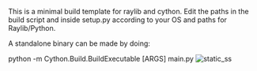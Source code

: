 This is a minimal build template for raylib and cython.
Edit the paths in the build script and inside setup.py 
according to your OS and paths for Raylib/Python.


A standalone binary can be made by doing:

python -m Cython.Build.BuildExecutable [ARGS] main.py
![static_ss](https://github.com/user-attachments/assets/e1663d8e-30ca-4812-b835-4e40bcaa5ef6)
